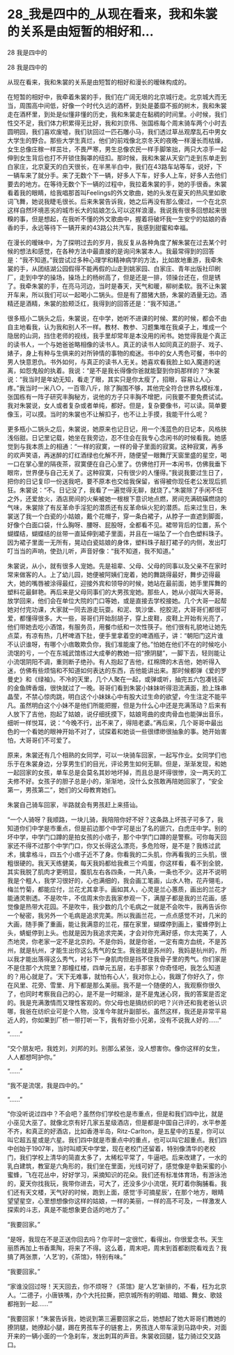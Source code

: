 # 28_我是四中的_从现在看来，我和朱裳的关系是由短暂的相好和...

28 我是四中的

28 我是四中的

从现在看来，我和朱裳的关系是由短暂的相好和漫长的暧昧构成的。

在短暂的相好中，我牵着朱裳的手，我们在广阔无垠的北京城行走。北京城大而无当，周围高中间低，好像一个时代久远的酒杯，到处是萎靡不振的树木，我和朱裳走在酒杯里，到处是似懂非懂的历史，我和朱裳走在黏稠的时间里。小时候，我们性交不足，我们体力积累得无比好，我和刘京伟、张国栋每个周末骑车两个小时去圆明园，我们喜欢废墟，我们驮回过一匹石雕小马，我们透过草丛观摩乱石中男女大学生的野合。那些大学生真烂，他们的前戏像北京冬天的夜晚一样漫长而枯燥，女生总像庄稼一样茁壮，不畏严寒，男生总像农民一样手脚笨拙，两只大凉手一起伸到女生背后也打不开锁住胸罩的纽扣。那时候，我和朱裳从天安门走到东单走到白家庄，北京夏天的白天很长，在半黑半白中，我们在43路车站等车，说好，下一辆车来了就分手。来了无数个下一辆，好多人下车，好多人上车，好多人去他们要去的地方。在等待无数个下一辆的过程中，我拉着朱裳的手，她的手很香。朱裳看着我的眼睛，给我唱那首叫Feelings的外文歌曲，她的头发在夏天的热风里如歌词飞舞，她说我睫毛很长。后来朱裳告诉我，她之后再没有那么傻过，一个在北京这样自然环境恶劣的城市长大的姑娘怎么可以这样浪漫。我说我有很多回想起来很糗的事，但是想起，在我听不懂的外文歌曲中，握着将破坏我一生安宁的姑娘的香香的手，永远等待下一辆开来的43路公共汽车，我感到甜蜜和幸福。

在漫长的暧昧中，为了探明过去的岁月，我反复从各种角度了解朱裳在过去某个时候的想法和感觉，在各种方法中最直接的是询问朱裳本人。我最常得到的回答是：“我不知道。”我尝试过多种心理学和精神病学的方法，比如故地重游，我牵朱裳的手，从团结湖公园假得不能再假的山走到姚家园、白家庄、青年出版社印刷厂，走到中学的操场，操场上的杨树高了，但是还是一排，领操台还在，但是锈了。我牵朱裳的手，在亮马河边，当时是春天，天气和暖，柳树柔软。我不让朱裳开车来，所以我们可以一起喝小二锅头。但是有了腊猪大肠，朱裳的酒量无边。酒精还是酒精，朱裳的脸颊泛红，我得到的回答还是：“我不知道。”

很多瓶小二锅头之后，朱裳说，在中学，她听不进课的时候、累的时候，都会不由自主地看我，认为我和别人不一样。教材、教参、习题集堆在我桌子上，堆成一个隐居的山洞，挡住老师的视线，我手里却常年是本没用的闲书。她觉得我是个真正的读书人，一个与她爸爸略相像的读书人。真正的读书人如同真正的厨子、戏子、婊子，身上有种与生俱来的对所钟情的事物的痴迷。书中的女人秀色可餐，书中的男人快意恩仇。书外如何，与真正的读书人无关。她喜欢看我脸上如入魔道的迷离，如怨鬼般的执着。我说：“是不是我长得像你爸就能娶到你妈那样的？”朱裳说：“我当时是年幼无知，看走了眼，其实只是你太瘦了，招眼，容易让人心疼。”我当时一米八○，一百零八斤，除了胸围不够，其他完全符合世界名模标准，张国栋有一阵子研究丰胸秘方，说他的方子只丰胸不增肥，问我要不要免费试试。我对朱裳说，女人或者复杂或者单纯，都好。但是，复杂要像书，可以读。简单要像玉，可以摸。当时的朱裳也不让解扣子，也不让上手摸，我能干什么呢？

更多瓶小二锅头之后，朱裳说，她原来也记日记，用一个浅蓝色的日记本，风格肤浅俗甜。日记里记载，她坐在我旁边，忍不住会在我专心念闲书的时候看我。她感觉到与我本质上的相通：“一样的寂寞，一样的骨子里面的寂寞。这种寂寞，再多的欢声笑语，再迷醉的灯红酒绿也化解不开，随便望一眼舞厅天窗里盛的星空，喝一口在掌心里的隔夜茶，寂寞便在自己心里了。仿佛他打开一本闲书，仿佛我垂下眼帘，世界便与自己无关了。这种寂寞，只有很少的人懂得。”我说我要过生日了，把你的日记复印一份送我吧，要不原本也交给我保留，省得被你现任老公发现后抓狂。朱裳说：“不。日记没了，我看了一遍觉得无聊，就烧了。”朱裳除了手闲不住之外，还爱放火，酒店房间的火柴被她一根根下意识地点燃，房间充满硫磺燃烧的气味，朱裳除了有反革命手淫犯的潜质还有反革命纵火犯的潜质。后来过生日，朱裳送了我一个白瓷的小姑娘，戴个花帽子，穿一条白裙子，从脖子一直遮到脚面，好像个白面口袋，什么胸呀、腰呀、屁股呀，全都看不见。裙带背后的位置，系个蝴蝶结，蝴蝶结的丝带一直延伸到裙子里面，并且在一端坠了一个白色塑料珠子。因为裙子里面一无所有，晃动白瓷姑娘的身体，塑料珠子敲打裙子的内侧，发出叮叮当当的声响，使劲儿听，声音好像：“我不知道，我不知道。”

朱裳说，从小，就有很多人宠她。先是祖辈、父母、父母的同事以及父亲不在家时常来做客的人。上了幼儿园，她便被阿姨们宠着，她的舞跳得最好，舞步迈得最大，她的嘴唇被涂得最红，迎接外宾和领导的时候，她站在最前面，她手里挥舞的塑料花最鲜艳。再后来是父母同事们的大男孩宠她。那些人，她从小就叫大哥哥。放学回来，他们会在单位大院的门口等她，或是直接去学校接她。几个大哥一起帮她对付完功课，大家就一同去游走玩耍。和泥、筑沙堡、挖胶泥，大哥哥们都很可爱，都懂得很多。大一些，哥哥们开始刮胡子，穿上皮鞋，皮鞋上开始有光亮了，他们带她去吃小酒馆，有服务员，用餐巾纸和一次性筷子。他们很有礼貌地让她先点菜，有凉有热，几杯啤酒下肚，便手里拿着空的啤酒瓶子，讲：“朝阳门这片谁不认识谁呀，有哪个小痞敢欺负你，我们准能废了他。”怕她在他们不在的时候吃小流氓的亏，一个在东城武馆练过大成拳的教她一招“撩阴腿”，一脚下去，轻则能让小流氓阴阳不调，重则断子绝孙。有人抱起了吉他，红棉牌的木吉他，她听得入迷，仿佛有些烦恼和不知道如何表达的东西，吉他能讲出来。那时候都弹《爱的罗曼史》和《绿袖》。不冷的天里，几个人聚在一起，或弹或听，抽完五六包凑钱买的金鱼牌香烟，很快就过了一晚。哥哥们看到朱裳小妹妹听得泪流满面，脸上珠串晶莹，不禁心惊肉跳，明白这个小妹妹心中有股大过生命的欲望，今生注定不能平凡。虽然明白这个小妹不是他们所能把握，但是为什么心中还是充满荡动？后来有人放下了吉他，抱起了姑娘，说仔细抚摸下，姑娘弯曲的皮肉骨血也能弹出音乐，细听一样悦耳，说：“今晚不行，出不来了，得陪老婆。”再后来，几个哥哥中最出色的一个看她的眼神开始不对了，试探着和她谈一些很缥缈很抽象的事。她开始害怕，大哥哥们不可爱了。

原来，朱裳还有几个相熟的女同学，可以一块骑车回家，一起写作业。女同学们也乐于在朱裳身边，分享男生们的目光，评论男生如何无聊。但是，渐渐发现，和她一起回家的女孩，单车总是会莫名其妙地坏掉，而且总是坏得很惨，没一两天的工夫修不好。女孩子的胆子总是小的，渐渐地，没什么女孩敢再陪她回家了，“安全第一，男孩第二”，她们的父母教育她们。

朱裳自己骑车回家，半路就会有男孩赶上来搭讪。

“一个人骑呀？我顺路，一块儿骑，我陪陪你好不好？这条路上坏孩子可多了，我知道你们中学是市重点，但是前边那个中学可是出了名的匪穴，白虎庄中学。别的坏中学，中学门口蹲的是拍女孩的小痞子，那个中学门口蹲的是警察。可你每天回家还不得不过那个中学门口，你又长得这么漂亮，多危险呀，是不是？我练过武术，擒拿格斗，四五个小痞子近不了身。你看我的二头肌，你再看我的三头肌，很粗很硬的。我天天练健美，每天我妈都给我煮三个鸡蛋，你这样看，看不到全貌，其实我脱了肌肉才更明显，腹肌左右各四条，一共八条，一条也不少。这并不说明我是个粗人，我学习很好的，心也满细的，我会画工笔画，山水人物，花卉翎毛，梅兰竹菊，都能应付，兰花尤其拿手。画如其人，心灵是兰心蕙质，画出的兰花才能通灵剔透。不是吹牛，不信周末你去我家参观一下，满屋子都是我的兰花画，感觉像是热带大花园。不是吹牛，我少数的几个毛病之一就是不会吹牛，我再告诉你一个秘密，我另外一个毛病是追求完美。所以我画兰花，一点点感觉不对，几米的大画，随手撕了重画，能让我满意的兰花，摆在家里，蝴蝶停到画上，蜜蜂停到上头，蜻蜓停到上头。也就是因为我追求完美，才会对你充满好感，你太完美了，人杰地灵，你老家一定不是北京的。不是你妈，就是你爸，一定有南方血统，不是苏州，就是杭州，才能生出你这么秀气的女生。我爸就是苏州的，我妈是杭州的，所以我才能出落得这么秀气，衬衫下一身肌肉但是挡不住我骨子里的秀气。你们家是不是住那个大院里？那幢红楼，四单元五层，右手那家？你奇怪吧，我怎么知道的？用心就是了。‘天下无难事，就怕有心人’，我对你上心，我跟了你好久了，你在风里、花旁、雪里、月下都是那么美丽。我不是一个随便的人，我观察你很久了，也同时考察我自己的心，是不是一时糊涂，是不是鬼迷心窍，我的答案是否定的。我是充满激情而又理性客观的。你父母也是搞纺织的吧？兴许还和我老爸认识哪，我爸在纺织业可是个人物，没准今年就升副部长。虽然这样，我还是非常平易近人的，你如果到厂桥一带打听一下，我有好些小兄弟，没有不说我人好的……”

“……”

“交个朋友吧，我姓刘，刘邦的刘。别那么紧张，没人想害你。像你这样的女生，人人都想呵护你。”

“……”

“我不是流氓，我是四中的。”

“……”

“你没听说过四中？不会吧？虽然你们学校也是市重点，但是和我们四中比，就是小巫见大巫了。就像北京有好几家五星级酒店，但是都是中国自己评的，水平参差不齐，和真正的好酒店，比如香港半岛，Ritz-Carlton，是五星中的五星，你可以叫它超五星或是六星。我们四中就是市重点中的重点，也可以叫它超重点。我们四中创始于1907年，当时叫顺天中学堂，现在老校门还留着，特别像清华的老校门，我们学校上清华的简直太多了，太稀松平常了，牛逼吧。后来改建了，一水的乳白建筑，教室是六角形的，我们坐在里面，光线可好了，感觉像是辛勤采蜜的小蜜蜂，飞在花丛中，好好学习，采摘知识的花朵。我们还有标准体育场，有游泳池的，夏天你找我玩，我带你进去，可大了，还没多少小流氓，死盯着你胸脯看。我们还有天文楼，天气好的时候，跑到上面，感觉‘手可摘星辰’，在那个地方，眼睛望望星空，心里想想像你这样的姑娘，一样的美丽，一样的高不可及，一样激发人探索的斗志，真是不能想象更合适的地方了。”

“我要回家。”

“是呀，我现在不是正送你回去吗？你平时一定很忙，看得出，你很爱念书。天生丽质再加上书香熏陶，将来了不得。这么着，周末吧，周末到首都剧院看戏去？我搞了两张票，‘人艺’的，《茶馆》，特别有味。”

“我要回家。”

“家谁没回过呀！天天回去，你不烦呀？《茶馆》是‘人艺’新排的，不看，枉为北京人。‘二德子，小唐铁嘴，办个大托拉撕，把京城所有的明娼、暗娼、舞女、歌妓都拖到一起……’”

“我要回家！”朱裳告诉我，她说到第三遍要回家之后，她想起了她大哥哥们教她的撩阴腿，她撩起小腿，踢在男孩车子的链套上，男孩连人带车滚到马路中央，对面开来的一辆小面的一个急刹车，发出刺耳的声音。朱裳收回腿，猛力骑过交叉路口。